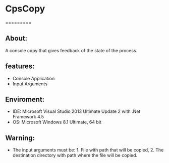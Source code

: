 # CpsCopy
=========


About:
------
A console copy that gives feedback of the state of the process.


features:
---------
- Console Application
- Input Arguments


Enviroment:
-----------
- IDE: Microsoft Visual Studio 2013 Ultimate Update 2 with .Net Framework 4.5
- OS: Microsoft Windows 8.1 Ultimate, 64 bit


Warning:
--------
- The input arguments must be: 1. File with path that will be copied, 2. The destination directory with path where the file will be copied.
